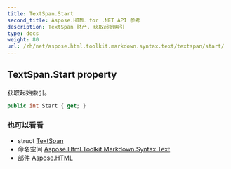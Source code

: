 ```yaml
---
title: TextSpan.Start
second_title: Aspose.HTML for .NET API 参考
description: TextSpan 财产. 获取起始索引
type: docs
weight: 80
url: /zh/net/aspose.html.toolkit.markdown.syntax.text/textspan/start/
---
```

## TextSpan.Start property

获取起始索引。

```csharp
public int Start { get; }
```

### 也可以看看

* struct [TextSpan](../)
* 命名空间 [Aspose.Html.Toolkit.Markdown.Syntax.Text](../../textspan/)
* 部件 [Aspose.HTML](../../../)


